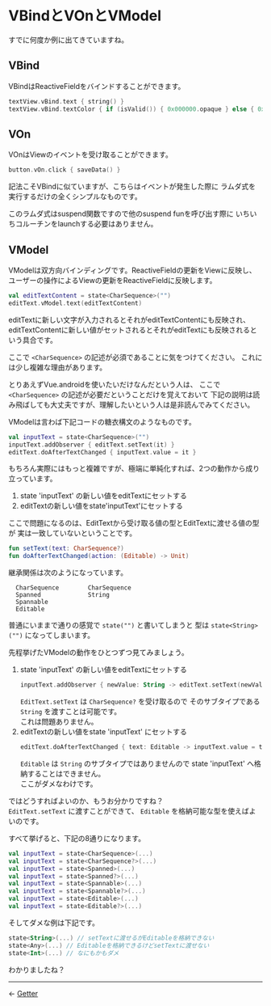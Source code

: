 
VBindとVOnとVModel
================================================================================

すでに何度か例に出てきていますね。

VBind
--------------------------------------------------------------------------------

VBindはReactiveFieldをバインドすることができます。
```kotlin
textView.vBind.text { string() }
textView.vBind.textColor { if (isValid()) { 0x000000.opaque } else { 0xff0000.opaque } }
```


VOn
--------------------------------------------------------------------------------

VOnはViewのイベントを受け取ることができます。
```kotlin
button.vOn.click { saveData() }
```
記法こそVBindに似ていますが、こちらはイベントが発生した際に
ラムダ式を実行するだけの全くシンプルなものです。

このラムダ式はsuspend関数ですので他のsuspend funを呼び出す際に
いちいちコルーチンをlaunchする必要はありません。


VModel
--------------------------------------------------------------------------------

VModelは双方向バインディングです。ReactiveFieldの更新をViewに反映し、
ユーザーの操作によるViewの更新をReactiveFieldに反映します。
```kotlin
val editTextContent = state<CharSequence>("")
editText.vModel.text(editTextContent)
```
editTextに新しい文字が入力されるとそれがeditTextContentにも反映され、
editTextContentに新しい値がセットされるとそれがeditTextにも反映されるという具合です。

ここで `<CharSequence>` の記述が必須であることに気をつけてください。
これには少し複雑な理由があります。

とりあえずVue.androidを使いたいだけなんだという人は、
ここで `<CharSequence>` の記述が必要だということだけを覚えておいて
下記の説明は読み飛ばしても大丈夫ですが、理解したいという人は是非読んでみてください。

VModelは言わば下記コードの糖衣構文のようなものです。
```kotlin
val inputText = state<CharSequence>("")
inputText.addObserver { editText.setText(it) }
editText.doAfterTextChanged { inputText.value = it }
```

もちろん実際にはもっと複雑ですが、極端に単純化すれば、2つの動作から成り立っています。

1. state 'inputText' の新しい値をeditTextにセットする
1. editTextの新しい値をstate'inputText'にセットする

ここで問題になるのは、EditTextから受け取る値の型とEditTextに渡せる値の型が
実は一致していないということです。
```kotlin
fun setText(text: CharSequence?)
fun doAfterTextChanged(action: (Editable) -> Unit)
```

継承関係は次のようになっています。
```
  CharSequence        CharSequence
  Spanned             String
  Spannable
  Editable
```

普通にいままで通りの感覚で `state("")` と書いてしまうと
型は `state<String>("")` になってしまいます。

先程挙げたVModelの動作をひとつずつ見てみましょう。

1. state 'inputText' の新しい値をeditTextにセットする  
    ```kotlin
    inputText.addObserver { newValue: String -> editText.setText(newValue) }
    ```
    `EditText.setText` は `CharSequence?` を受け取るので
    そのサブタイプである `String` を渡すことは可能です。  
    これは問題ありません。
1. editTextの新しい値をstate 'inputText' にセットする  
    ```kotlin
    editText.doAfterTextChanged { text: Editable -> inputText.value = text }
    ```
    `Editable` は `String` のサブタイプではありませんので
    state 'inputText' へ格納することはできません。  
    ここがダメなわけです。

ではどうすればよいのか、もうお分かりですね？  
`EditText.setText` に渡すことができて、 `Editable` を格納可能な型を使えばよいのです。

すべて挙げると、下記の8通りになります。
```kotlin
val inputText = state<CharSequence>(...)
val inputText = state<CharSequence?>(...)
val inputText = state<Spanned>(...)
val inputText = state<Spanned?>(...)
val inputText = state<Spannable>(...)
val inputText = state<Spannable?>(...)
val inputText = state<Editable>(...)
val inputText = state<Editable?>(...)
```

そしてダメな例は下記です。
```kotlin
state<String>(...) // setTextに渡せるがEditableを格納できない
state<Any>(...) // Editableを格納できるけどsetTextに渡せない
state<Int>(...) // なにもかもダメ
```

わかりましたね？


* * * * * * * * * * * * * * * * * * * * * * * * * * * * * * * * * * * * * * * *

← [Getter](Getters.md)

